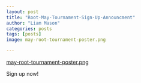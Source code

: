 ```yaml
---
layout: post
title: "Root-May-Tournament-Sign-Up-Announcment"
author: "Liam Mason"
categories: posts
tags: [posts]
image: may-root-tournament-poster.png

---
```

[may-root-tournament-poster.png
](https://github.com/ChilledEther/west-country-leders-new/blob/main/assets/img/May-Root-tournament-poster.png)

Sign up now!

